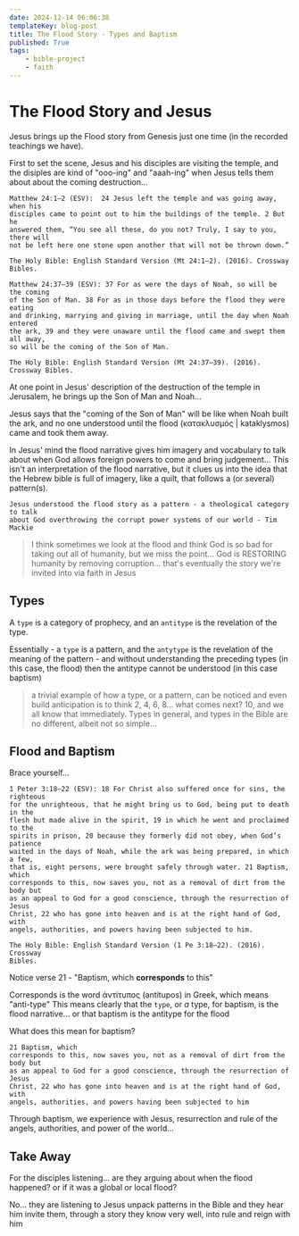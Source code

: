 ```yaml
---
date: 2024-12-14 06:06:38
templateKey: blog-post
title: The Flood Story - Types and Baptism
published: True
tags:
    - bible-project
    - faith
---
```


# The Flood Story and Jesus

Jesus brings up the Flood story from Genesis just one time (in the recorded teachings we have).

First to set the scene, Jesus and his disciples are visiting the temple, and the disiples are kind of "ooo-ing" and "aaah-ing" when Jesus tells them about about the coming destruction...

```
Matthew 24:1–2 (ESV):  24 Jesus left the temple and was going away, when his
disciples came to point out to him the buildings of the temple. 2 But he
answered them, “You see all these, do you not? Truly, I say to you, there will
not be left here one stone upon another that will not be thrown down.”  

The Holy Bible: English Standard Version (Mt 24:1–2). (2016). Crossway Bibles.

```

```
Matthew 24:37–39 (ESV): 37 For as were the days of Noah, so will be the coming
of the Son of Man. 38 For as in those days before the flood they were eating
and drinking, marrying and giving in marriage, until the day when Noah entered
the ark, 39 and they were unaware until the flood came and swept them all away,
so will be the coming of the Son of Man. 

The Holy Bible: English Standard Version (Mt 24:37–39). (2016). Crossway Bibles.
```

At one point in Jesus' description of the destruction of the temple in
Jerusalem, he brings up the Son of Man and Noah...

Jesus says that the "coming of the Son of Man" will be like when Noah built the
ark, and no one understood until the flood (κατακλυσμός | kataklysmos) came and
took them away.

In Jesus' mind the flood narrative gives him imagery and vocabulary to talk
about when God allows foreign powers to come and bring judgement... This isn't
an interpretation of the flood narrative, but it clues us into the idea that
the Hebrew bible is full of imagery, like a quilt, that follows a (or several)
pattern(s). 

```
Jesus understood the flood story as a pattern - a theological category to talk
about God overthrowing the corrupt power systems of our world - Tim Mackie
```

> I think sometimes we look at the flood and think God is so bad for taking out
> all of humanity, but we miss the point... God is RESTORING humanity by
> removing corruption... that's eventually the story we're invited into via
> faith in Jesus

## Types


A `type` is a category of prophecy, and an `antitype` is the revelation of the type.

Essentially - a `type` is a pattern, and the `antytype` is the revelation of
the meaning of the pattern - and without understanding the preceding types (in
this case, the flood) then the antitype cannot be understood (in this case
baptism)

> a trivial example of how a type, or a pattern, can be noticed and even build
> anticipation is to think 2, 4, 6, 8... what comes next? 10, and we all know
> that immediately. Types in general, and types in the Bible are no different,
> albeit not so simple...

## Flood and Baptism

Brace yourself...

```
1 Peter 3:18–22 (ESV): 18 For Christ also suffered once for sins, the righteous
for the unrighteous, that he might bring us to God, being put to death in the
flesh but made alive in the spirit, 19 in which he went and proclaimed to the
spirits in prison, 20 because they formerly did not obey, when God’s patience
waited in the days of Noah, while the ark was being prepared, in which a few,
that is, eight persons, were brought safely through water. 21 Baptism, which
corresponds to this, now saves you, not as a removal of dirt from the body but
as an appeal to God for a good conscience, through the resurrection of Jesus
Christ, 22 who has gone into heaven and is at the right hand of God, with
angels, authorities, and powers having been subjected to him.  

The Holy Bible: English Standard Version (1 Pe 3:18–22). (2016). Crossway
Bibles.
```

Notice verse 21 - "Baptism, which __corresponds__ to this"

Corresponds is the word ἀντίτυπος (antitupos) in Greek, which means "anti-type"
This means clearly that the `type`, or _a_ type, for baptism, is the flood
narrative... or that baptism is the antitype for the flood

What does this mean for baptism? 

```
21 Baptism, which
corresponds to this, now saves you, not as a removal of dirt from the body but
as an appeal to God for a good conscience, through the resurrection of Jesus
Christ, 22 who has gone into heaven and is at the right hand of God, with
angels, authorities, and powers having been subjected to him
```

Through baptism, we experience with Jesus, resurrection and rule of the angels,
authorities, and power of the world...

## Take Away

For the disciples listening... are they arguing about when the flood happened?
or if it was a global or local flood? 

No... they are listening to Jesus unpack patterns in the Bible and they hear
him invite them, through a story they know very well, into rule and reign with
him


